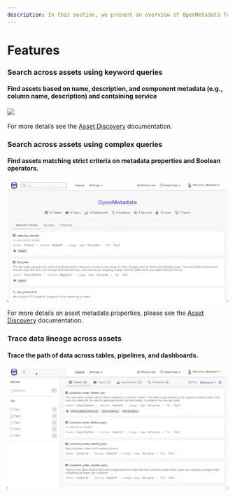 ```yaml
---
description: In this section, we present an overview of OpenMetadata features.
---
```


# Features

### Search across assets using keyword queries

#### Find assets based on name, description, and component metadata (e.g., column name, description) and containing service

![](../.gitbook/assets/asset-discovery-features.gif)

For more details see the [Asset Discovery](asset-discovery.md) documentation.

### Search across assets using complex queries

#### Find assets matching strict criteria on metadata properties and Boolean operators.

![](../.gitbook/assets/complex-queries.gif)

For more details on asset metadata properties, please see the [Asset Discovery](asset-discovery.md) documentation.

### Trace data lineage across assets

#### Trace the path of data across tables, pipelines, and dashboards.

![](../.gitbook/assets/lineage-feature.gif)



###
